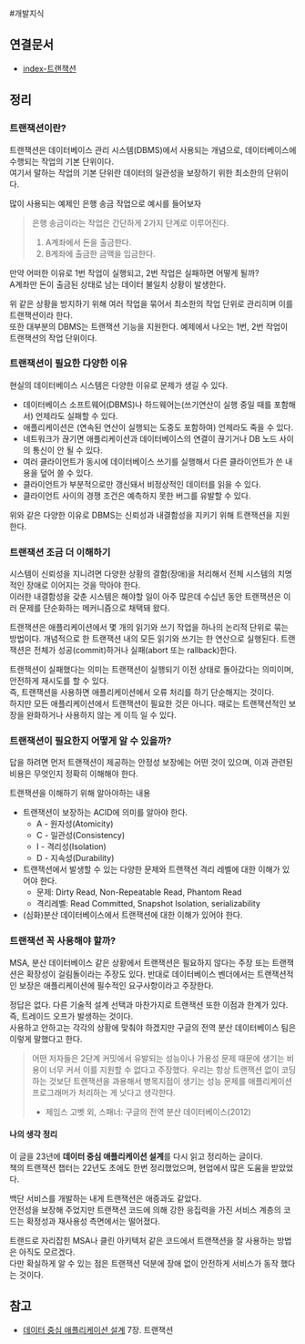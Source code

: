 #개발지식 

## 연결문서
- [index-트랜잭션](../index-트랜잭션.md)
## 정리

### 트랜잭션이란?
트랜잭션은 데이터베이스 관리 시스템(DBMS)에서 사용되는 개념으로, 데이터베이스에 수행되는 작업의 기본 단위이다.  
여기서 말하는 작업의 기본 단위란 데이터의 일관성을 보장하기 위한 최소한의 단위이다.

많이 사용되는 예제인 은행 송금 작업으로 예시를 들어보자  

> 은행 송금이라는 작업은 간단하게 2가지 단계로 이루어진다.  
> 1. A계좌에서 돈을 출금한다.
> 2. B계좌에 출금한 금액을 입금한다.

만약 어떠한 이유로 1번 작업이 실행되고, 2번 작업은 실패하면 어떻게 될까?  
A계좌만 돈이 출금된 상태로 남는 데이터 불일치 상황이 발생한다.

위 같은 상황을 방지하기 위해 여러 작업을 묶어서 최소한의 작업 단위로 관리히며 이를 트랜잭션이라 한다.  
또한 대부분의 DBMS는 트랜잭션 기능을 지원한다. 
예제에서 나오는 1번, 2번 작업이 트랜잭션의 작업 단위이다.
### 트랜잭션이 필요한 다양한 이유
현실의 데이터베이스 시스템은 다양한 이유로 문제가 생길 수 있다.  
- 데이터베이스 소프트웨어(DBMS)나 하드웨어는(쓰기연산이 실행 중일 때를 포함해서) 언제라도 실패할 수 있다.
- 애플리케이션은 (연속된 연산이 실행되는 도중도 포함하여) 언제라도 죽을 수 있다.
- 네트워크가 끊기면 애플리케이션과 데이터베이스의 연결이 끊기거나 DB 노드 사이의 통신이 안 될 수 있다.
- 여러 클라이언트가 동시에 데이터베이스 쓰기를 실행해서 다른 클라이언트가 쓴 내용을 덮어 쓸 수 있다.
- 클라이언트가 부분적으로만 갱신돼서 비정상적인 데이터를 읽을 수 있다.
- 클라이언트 사이의 경쟁 조건은 예측하지 못한 버그를 유발할 수 있다.

위와 같은 다양한 이유로 DBMS는 신뢰성과 내결함성을 지키기 위해 트랜잭션을 지원한다.  
### 트랜잭션 조금 더 이해하기
시스템이 신뢰성을 지니려면 다양한 상황의 결함(장애)을 처리해서 전체 시스템의 치명적인 장애로 이어지는 것을 막아야 한다.  
이러한 내결함성을 갖춘 시스템은 해야할 일이 아주 많은데 수십년 동안 트랜잭션은 이러 문제를 단순화하는 메커니즘으로 채택돼 왔다.

트랜잭션은 애플리케이션에서 몇 개의 읽기와 쓰기 작업을 하나의 논리적 단위로 묶는 방법이다. 개념적으로 한 트랜잭션 내의 모든 읽기와 쓰기는 한 연산으로 실행된다. 트랜잭션은 전체가 성공(commit)하거나 실패(abort 또는 rallback)한다.  

트랜잭션이 실패했다는 의미는 트랜잭션이 실행되기 이전 상태로 돌아갔다는 의미이며, 안전하게 재시도를 할 수 있다.  
즉, 트랜잭션을 사용하면 애플리케이션에서 오류 처리를 하기 단순해지는 것이다.  
하지만 모든 애플리케이션에서 트랜잭션이 필요한 것은 아니다. 때로는 트랜잭션적인 보장을 완화하거나 사용하지 않는 게 이득 일 수 있다.

### 트랜잭션이 필요한지 어떻게 알 수 있을까?  
답을 하려면 먼저 트랜잭션이 제공하는 안정성 보장에는 어떤 것이 있으며, 이과 관련된 비용은 무엇인지 정확히 이해해야 한다.

트랜잭션을 이해하기 위해 알아야하는 내용
- 트랜잭션이 보장하는 ACID에 의미를 알아야 한다.
	- A - 원자성(Atomicity)
	- C - 일관성(Consistency)
	-  I - 격리성(Isolation)
	- D - 지속성(Durability)
- 트랜잭션에서 발생할 수 있는 다양한 문제와 트랜잭션 격리 레벨에 대한 이해가 있어야 한다.
	- 문제: Dirty Read, Non-Repeatable Read, Phantom Read
	- 격리레벨: Read Committed, Snapshot Isolation, serializability
- (심화)분산 데이터베이스에서 트랜잭션에 대한 이해가 있어야 한다.
### 트랜잭션 꼭 사용해야 할까?
MSA, 분산 데이터베이스 같은 상황에서 트랜잭션은 필요하지 않다는 주장 또는 트랜잭션은 확장성이 걸림돌이라는 주장도 있다.
반대로 데이터베이스 벤더에서는 트랜잭션적인 보장은 애플리케이션에 필수적인 요구사항이라고 주장한다.

정답은 없다. 다른 기술적 설계 선택과 마찬가지로 트랜잭션 또한 이점과 한계가 있다. 즉, 트레이드 오프가 발생하는 것이다.  
사용하고 안하고는 각각의 상황에 맞춰야 하겠지만 구글의 전역 분산 데이터베이스 팀은 이렇게 말했다고 한다.

>어떤 저자들은 2단계 커밋에서 유발되는 성능이나 가용성 문제 때문에 생기는 비용이 너무 커서 이를 지원할 수 없다고 주장했다. 우리는 항상 트랜잭션 없이 코딩하는 것보단 트랜잭션을 과용해서 병목지점이 생기는 성능 문제를 애플리케이션 프로그래머가 처리하는 게  낫다고 생각한다.
>- 제임스 고벳 외, 스패너: 구글의 전역 분산 데이터베이스(2012)

#### 나의 생각 정리
이 글을 23년에 **데이터 중심 애플리케이션 설계**를 다시 읽고 정리하는 글이다.  
책의 트랜잭션 챕터는 22년도 초에도 한번 정리했었으며, 현업에서 많은 도움을 받았었다.  

백단 서비스를 개발하는 내게 트랜잭션은 애증과도 같았다.  
안전성을 보장해 주었지만 트랜잭션 코드에 의해 강한 응집력을 가진 서비스 계층의 코드는 확정성과 재사용성 측면에서는 떨어졌다. 

트랜드로 자리잡힌 MSA나 클린 아키텍처 같은 코드에서 트랜잭션을 잘 사용하는 방법은 아직도 모르겠다.  
다만 확실하게 알 수 있는 점은 트랜잭션 덕분에 장애 없이 안전하게 서비스가 동작 했다는 것이다.

## 참고
- [데이터 중심 애플리케이션 설계](https://www.yes24.com/Product/Goods/59566585) 7장. 트랜잭션
